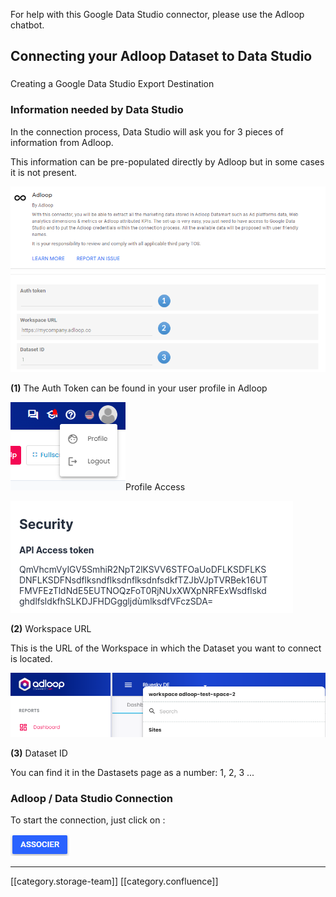 For help with this Google Data Studio connector, please use the Adloop chatbot.


## Connecting your Adloop Dataset to Data Studio

### 

Creating a Google Data Studio Export Destination



### Information needed by Data Studio


In the connection process, Data Studio will ask you for 3 pieces of information from Adloop.

  This information can be pre-populated directly by Adloop but in some cases it is not present.



![](images/storage/image-20220301-161419.png)![](images/storage/222.png)

 **(1)**  The Auth Token can be found in your user profile in Adloop

![](images/storage/image-20231009-133439.png)Profile Access

![](images/storage/image-20220727-141515.png)

 **(2)**  Workspace URL

This is the URL of the Workspace in which the Dataset you want to connect is located.

![](images/storage/image-20231009-133640.png)

 **(3)**  Dataset ID

You can find it in the Dastasets page as a number: 1, 2, 3 ...


### Adloop / Data Studio Connection


To start the connection, just click on :

![](images/storage/image-20210701-160513.png)



*****

[[category.storage-team]] 
[[category.confluence]] 
